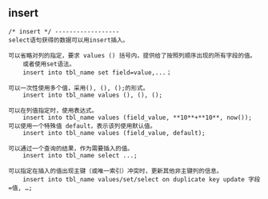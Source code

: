 ##  insert

        
    /* insert */ ------------------
    select语句获得的数据可以用insert插入。
    
    可以省略对列的指定，要求 values () 括号内，提供给了按照列顺序出现的所有字段的值。
        或者使用set语法。
        insert into tbl_name set field=value,...；
    
    可以一次性使用多个值，采用(), (), ();的形式。
        insert into tbl_name values (), (), ();
    
    可以在列值指定时，使用表达式。
        insert into tbl_name values (field_value, **10**+**10**, now());
    可以使用一个特殊值 default，表示该列使用默认值。
        insert into tbl_name values (field_value, default);
    
    可以通过一个查询的结果，作为需要插入的值。
        insert into tbl_name select ...;
    
    可以指定在插入的值出现主键（或唯一索引）冲突时，更新其他非主键列的信息。
        insert into tbl_name values/set/select on duplicate key update 字段=值, …;